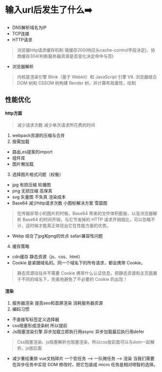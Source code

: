 # 输入url后发生了什么➡️
- DNS解析域名为IP
- TCP连接
- HTTP请求
>浏览器http请求缓存机制
强缓存200(响应头cache-control字段决定)、协商缓存304(判断服务器资源是否变化决定命中与否)

- 浏览器解析
>内核是渲染引擎 Blink（基于 Webkit）和 JavaScript 引擎 V8.
浏览器结合 DOM 树和 CSSOM 树构建 Render 树，并计算布局属性，绘制

## 性能优化
#### http方面
>减少请求次数
减少单次请求所花费的时间

1. webpack资源的压缩与合并
2. 按需加载
- 路由,es提案的import
- 组件库
- 图片懒加载
3. 选择图片格式问题（权衡）
- jpg 有损压缩 轮播图
- png 无损压缩 高保真
- svg 矢量图 不失真 渲染成本
- Base64 减少http请求次数 小图标解决方案 雪碧图
>在传输非常小的图片的时候，Base64 带来的文件体积膨胀、以及浏览器解析 Base64 的时间开销，与它节省掉的 HTTP 请求开销相比，可以忽略不计，这时候才能真正体现出它在性能方面的优势。

- Webp 综合了jpg和png的优点 safari兼容性问题 
  
4. 缓存策略
- cdn缓存 静态资源（js、css、html）
- Cookie 是紧跟域名的。同一个域名下的所有请求，都会携带 Cookie。
> 静态资源往往并不需要 Cookie 携带什么认证信息。把静态资源和主页面置于不同的域名下，完美地避免了不必要的 Cookie 的出现！

#### 渲染
1. 服务器渲染 提高seo和首屏渲染 消耗服务器资源
2. 编码习惯
- 不直接写标签定义选择器
- css阻塞形成渲染树 所以提前
- Js阻塞渲染引擎 异步加载立即执行用async 异步加载最后执行用defer
> Css阻塞渲染、js阻塞解析也阻塞渲染，所以css放前面可以与dom一起解析，js放后面

- 减少重绘重排 vue文档碎片
一个宏任务 —> 一队微任务 —> 渲染
当我们需要在异步任务中实现 DOM 修改时，把它包装成 micro 任务是相对明智的选择。
